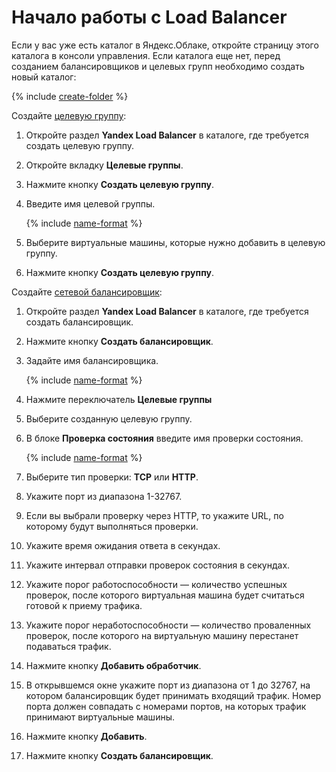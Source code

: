 # Начало работы с Load Balancer

Если у вас уже есть каталог в Яндекс.Облаке, откройте страницу этого каталога в консоли управления. Если каталога еще нет, перед созданием балансировщиков и целевых групп необходимо создать новый каталог:

{% include [create-folder](../_includes/create-folder.md) %}

Создайте [целевую группу](concepts/target-resources.md):
1. Откройте раздел **Yandex Load Balancer** в каталоге, где требуется создать целевую группу.
1. Откройте вкладку **Целевые группы**.
1. Нажмите кнопку **Создать целевую группу**.
1. Введите имя целевой группы.

    {% include [name-format](../_includes/name-format.md) %}

1. Выберите виртуальные машины, которые нужно добавить в целевую группу.
1. Нажмите кнопку **Создать целевую группу**.

Создайте [сетевой балансировщик](concepts/index.md):
1. Откройте раздел **Yandex Load Balancer** в каталоге, где требуется создать балансировщик.
1. Нажмите кнопку **Создать балансировщик**.
1. Задайте имя балансировщика.

    {% include [name-format](../_includes/name-format.md) %}

1. Нажмите переключатель **Целевые группы**
1. Выберите созданную целевую группу.
1. В блоке **Проверка состояния** введите имя проверки состояния.

    {% include [name-format](../_includes/name-format.md) %}

1. Выберите тип проверки: **TCP** или **HTTP**.
1. Укажите порт из диапазона 1-32767.
1. Если вы выбрали проверку через HTTP, то укажите URL, по которому будут выполняться проверки.
1. Укажите время ожидания ответа в секундах.
1. Укажите интервал отправки проверок состояния в секундах.
1. Укажите порог работоспособности — количество успешных проверок, после которого виртуальная машина будет считаться готовой к приему трафика.
1. Укажите порог неработоспособности — количество проваленных проверок, после которого на виртуальную машину перестанет подаваться трафик.
1. Нажмите кнопку **Добавить обработчик**.
1. В открывшемся окне укажите порт из диапазона от 1 до 32767, на котором балансировщик будет принимать входящий трафик. Номер порта должен совпадать с номерами портов, на которых трафик принимают виртуальные машины.
1. Нажмите кнопку **Добавить**.
1. Нажмите кнопку **Создать балансировщик**.